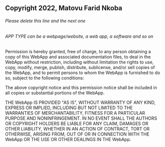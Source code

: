 ## Copyright 2022, Matovu Farid Nkoba

###### Please delete this line and the next one
###### APP TYPE can be a webpage/website, a web app, a software and so on

Permission is hereby granted, free of charge, to any person obtaining a copy of this WebApp and associated documentation files, to deal in the WebApp without restriction, including without limitation the rights to use, copy, modify, merge, publish, distribute, sublicense, and/or sell copies of the WebApp, and to permit persons to whom the WebApp is furnished to do so, subject to the following conditions:

The above copyright notice and this permission notice shall be included in all copies or substantial portions of the WebApp.

THE WebApp IS PROVIDED "AS IS", WITHOUT WARRANTY OF ANY KIND, EXPRESS OR IMPLIED, INCLUDING BUT NOT LIMITED TO THE WARRANTIES OF MERCHANTABILITY, FITNESS FOR A PARTICULAR PURPOSE AND NONINFRINGEMENT. IN NO EVENT SHALL THE AUTHORS OR COPYRIGHT HOLDERS BE LIABLE FOR ANY CLAIM, DAMAGES OR OTHER LIABILITY, WHETHER IN AN ACTION OF CONTRACT, TORT OR OTHERWISE, ARISING FROM, OUT OF OR IN CONNECTION WITH THE WebApp OR THE USE OR OTHER DEALINGS IN THE WebApp.
